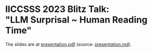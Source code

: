 # IICCSSS 2023 Blitz Talk:<br>"LLM Surprisal ~ Human Reading Time"

The slides are at [presentation.pdf](https://raw.githubusercontent.com/Garbaz/IICCSSS2023/master/presentation.pdf) (source: [presentation.md](/presentation.md)).